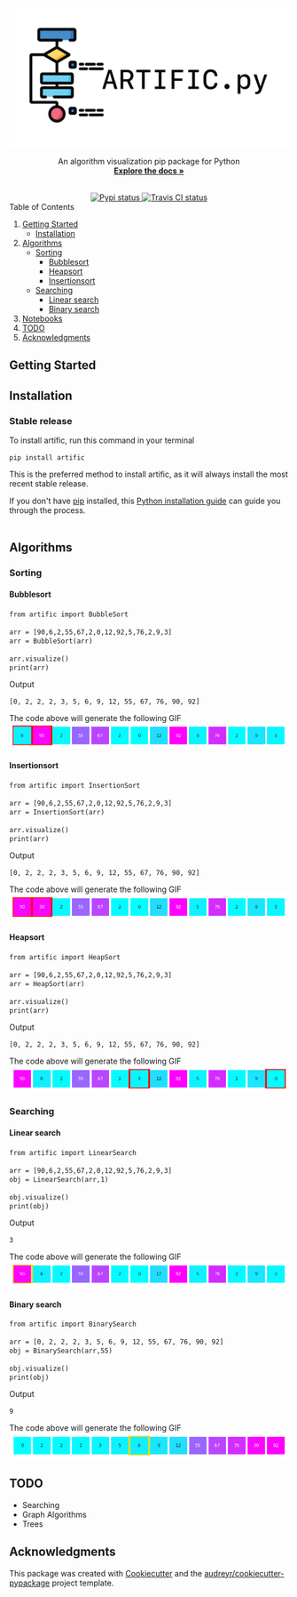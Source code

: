 
<!-- PROJECT LOGO -->
<br />
<div align="center">
  <a href="https://github.com/othneildrew/Best-README-Template">
    <img src="https://github.com/waasnipun/artific/raw/main/assets/banner.jpg" alt="Logo">
  </a>

  <p align="center">
    An algorithm visualization pip package for Python
    <br />
    <a href="https://artific-doc.readthedocs.io"><strong>Explore the docs »</strong></a>
    <br />
    <br />
    <!-- <a href="https://github.com/othneildrew/Best-README-Template">View Demo</a>
    ·
    <a href="https://github.com/othneildrew/Best-README-Template/issues">Report Bug</a>
    ·
    <a href="https://github.com/othneildrew/Best-README-Template/issues">Request Feature</a> -->
  </p>
  <div align="center">
<!-- <a href='https://artific-doc.readthedocs.io/en/main/?badge=main'>
    <img src='https://readthedocs.org/projects/artific-doc/badge/?version=main' alt='Documentation Status' />
</a> -->
<a href='https://pypi.python.org/pypi/artific'>
    <img src='https://img.shields.io/pypi/v/artific.svg' alt='Pypi status' />
</a>
<a href='https://opensource.org/licenses/MIT'>
    <img src='https://img.shields.io/badge/License-MIT-yellow.svg' alt='Travis CI status' />
</a>
</div>

</div>
<!-- TABLE OF CONTENTS -->

  <summary>Table of Contents</summary>
  <ol>
    <li>
      <a href="#getting-started">Getting Started</a>
      <ul>
        <li><a href="#installation">Installation</a></li>
      </ul>
    </li>
    <li>
      <a href="#algorithms">Algorithms</a>
      <ul>
        <li>
            <a href="#sorting">Sorting</a>
            <ul>
                <li><a href="#bubblesort">Bubblesort</a></li>
                <li><a href="#heapsort">Heapsort</a></li>
                <li><a href="#insertionsort">Insertionsort</a></li>
            </ul>
        </li>
        <li>
            <a href="#searching">Searching</a>
            <ul>
                <li><a href="#linearsearch">Linear search</a></li>
                <li><a href="#binarysearch">Binary search</a></li>
            </ul>
        </li>
      </ul>
    </li>
    <li><a href="#notebooks">Notebooks</a></li>
    <li><a href="#todo">TODO</a></li>
    <li><a href="#acknowledgments">Acknowledgments</a></li>
  </ol>

## Getting Started
## Installation
### Stable release
To install artific, run this command in your terminal
```
pip install artific
```
This is the preferred method to install artific, as it will always install the most recent stable release.

If you don't have <a href="https://pip.pypa.io">pip</a>  installed, this <a href="http://docs.python-guide.org/en/latest/starting/installation/">Python installation guide</a>  can guide
you through the process. <br></br>

## Algorithms
### Sorting
#### Bubblesort
```
from artific import BubbleSort

arr = [90,6,2,55,67,2,0,12,92,5,76,2,9,3]
arr = BubbleSort(arr)

arr.visualize()
print(arr)
```
Output
```angular2html
[0, 2, 2, 2, 3, 5, 6, 9, 12, 55, 67, 76, 90, 92]
```
The code above will generate the following GIF
![](https://github.com/waasnipun/artific/blob/main/assets/bubble_sort.gif)

#### Insertionsort
```
from artific import InsertionSort

arr = [90,6,2,55,67,2,0,12,92,5,76,2,9,3]
arr = InsertionSort(arr)

arr.visualize()
print(arr)
```
Output
```angular2html
[0, 2, 2, 2, 3, 5, 6, 9, 12, 55, 67, 76, 90, 92]
```
The code above will generate the following GIF
![](https://github.com/waasnipun/artific/blob/main/assets/insertion_sort.gif)

#### Heapsort
```
from artific import HeapSort

arr = [90,6,2,55,67,2,0,12,92,5,76,2,9,3]
arr = HeapSort(arr)

arr.visualize()
print(arr)
```
Output
```angular2html
[0, 2, 2, 2, 3, 5, 6, 9, 12, 55, 67, 76, 90, 92]
```
The code above will generate the following GIF
![](https://github.com/waasnipun/artific/blob/main/assets/heapsort.gif)

### Searching
#### Linear search
```
from artific import LinearSearch

arr = [90,6,2,55,67,2,0,12,92,5,76,2,9,3]
obj = LinearSearch(arr,1)

obj.visualize()
print(obj)
```
Output
```angular2html
3
```
The code above will generate the following GIF
![](https://github.com/waasnipun/artific/blob/main/assets/linearsearch.gif)

#### Binary search
```
from artific import BinarySearch

arr = [0, 2, 2, 2, 3, 5, 6, 9, 12, 55, 67, 76, 90, 92]
obj = BinarySearch(arr,55)

obj.visualize()
print(obj)
```
Output
```angular2html
9
```
The code above will generate the following GIF
![](https://github.com/waasnipun/artific/blob/main/assets/binarysearch.gif)


## TODO

* Searching
* Graph Algorithms
* Trees

## Acknowledgments

This package was created with <a href="https://github.com/audreyr/cookiecutter">Cookiecutter</a> and the <a href="https://github.com/audreyr/cookiecutter-pypackage">audreyr/cookiecutter-pypackage</a> project template.

